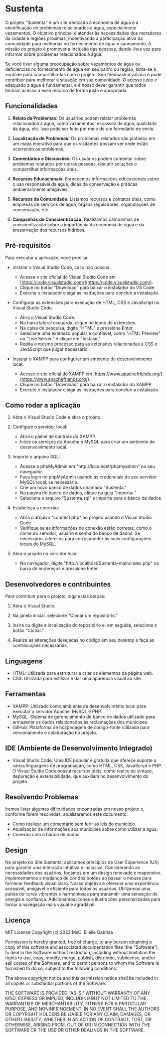 # Sustenta

O projeto "Sustenta" é um site dedicado à economia de água e à identificação de problemas relacionados à água, especialmente vazamentos. O objetivo principal é atender às necessidades dos moradores da cidade e regiões próximas, incentivando a participação ativa da comunidade para melhorias no fornecimento de água e saneamento. A missão do projeto é promover a inclusão das pessoas, dando-lhes voz para informar sobre problemas relacionados à água.

Se você tiver alguma preocupação sobre vazamentos de água ou deficiências no fornecimento de água em seu bairro ou região, sinta-se à vontade para compartilhá-las com o projeto. Seu feedback é valioso e pode contribuir para melhorar a situação em sua comunidade. O acesso justo e adequado à água é fundamental, e é nosso dever garantir que todos tenham acesso a esse recurso de forma justa e apropriada.

## Funcionalidades

1. **Relato de Problemas:** Os usuários podem relatar problemas relacionados à água, como vazamentos, escassez de água, qualidade da água, etc. Isso pode ser feito por meio de um formulário de envio.

2. **Localização de Problemas:** Os problemas relatados são plotados em um mapa interativo para que os visitantes possam ver onde estão ocorrendo os problemas.

3. **Comentários e Discussões:** Os usuários podem comentar sobre problemas relatados por outras pessoas, discutir soluções e compartilhar informações úteis.

4. **Recursos Educacionais:** Fornecemos informações educacionais sobre o uso responsável da água, dicas de conservação e práticas ambientalmente amigáveis.

5. **Recursos da Comunidade:** Listamos recursos e contatos úteis, como empresas de serviços de água, órgãos reguladores, organizações de conservação, etc.

6. **Campanhas de Conscientização:** Realizamos campanhas de conscientização sobre a importância da economia de água e da preservação dos recursos hídricos.

## Pré-requisitos

Para executar a aplicação, você precisa:

- Instalar o Visual Studio Code, caso não possua.
  - Acesse o site oficial do Visual Studio Code em [https://code.visualstudio.com/](https://code.visualstudio.com/).
  - Clique no botão "Download" para baixar o instalador do VS Code.
  - Execute o instalador e siga as instruções para concluir a instalação.

- Configurar as extensões para execução de HTML, CSS e JavaScript no Visual Studio Code.
  - Abra o Visual Studio Code.
  - Na barra lateral esquerda, clique no ícone de extensões.
  - Na caixa de pesquisa, digite "HTML" e pressione Enter.
  - Selecione uma extensão popular e confiável, como "HTML Preview" ou "Live Server," e clique em "Instalar."
  - Repita o mesmo processo para as extensões relacionadas a CSS e JavaScript que julgar necessário.

- Instalar o XAMPP para configurar um ambiente de desenvolvimento local.
  - Acesse o site oficial do XAMPP em [https://www.apachefriends.org/](https://www.apachefriends.org/).
  - Clique no botão "Download" para baixar o instalador do XAMPP.
  - Execute o instalador e siga as instruções para concluir a instalação.

## Como rodar a aplicação

1. Abra o Visual Studio Code e abra o projeto.

2. Configure o servidor local:
   - Abra o painel de controle do XAMPP.
   - Inicie os serviços do Apache e MySQL para criar um ambiente de desenvolvimento local.

3. Importe o arquivo SQL:
   - Acesse o phpMyAdmin em "http://localhost/phpmyadmin" no seu navegador.
   - Faça login no phpMyAdmin usando as credenciais do seu servidor MySQL local, se necessário.
   - Crie um novo banco de dados chamado "Sustenta."
   - Na página do banco de dados, clique na guia "Importar."
   - Selecione o arquivo "Sustenta.sql" e importe para o banco de dados.

4. Estabeleça a conexão:
   - Abra o arquivo "connect.php" no projeto usando o Visual Studio Code.
   - Verifique se as informações de conexão estão corretas, como o nome do servidor, usuário e senha do banco de dados. Se necessário, altere-os para corresponder às suas configurações locais do MySQL.

5. Abra o projeto no servidor local:
   - No navegador, digite "http://localhost/Sustenta-main/index.php" na barra de endereços e pressione Enter.

## Desenvolvedores e contribuintes

Para contribuir para o projeto, siga estas etapas:

1. Abra o Visual Studio.

2. Na janela inicial, selecione "Clonar um repositório."

3. Insira ou digite a localização do repositório e, em seguida, selecione o botão "Clonar."

4. Realize as alterações desejadas no código em seu desktop e faça as contribuições necessárias.

## Linguagens

- HTML: Utilizada para estruturar e criar os elementos da página web.
- CSS: Utilizada para estilizar e dar uma aparência visual ao site.

## Ferramentas

- XAMPP: Utilizado como ambiente de desenvolvimento local para executar o servidor Apache, MySQL e PHP.
- MySQL: Sistema de gerenciamento de banco de dados utilizado para armazenar os dados relacionados às reclamações dos munícipes.
- GitHub: Plataforma de hospedagem de código-fonte utilizada para versionamento e colaboração no projeto.

## IDE (Ambiente de Desenvolvimento Integrado)

- Visual Studio Code: Uma IDE popular e gratuita que oferece suporte a várias linguagens de programação, como HTML, CSS, JavaScript e PHP. O Visual Studio Code possui recursos úteis, como realce de sintaxe, depuração e extensibilidade, que auxiliam no desenvolvimento do projeto.

## Resolvendo Problemas

Iremos listar algumas dificuldades encontradas em nosso projeto e, conforme forem resolvidas, atualizaremos este documento:
- Como realizar um comentário sem ferir as leis do município.
- Atualização de informações aos munícipes sobre como utilizar a água.
- Conexão com o banco de dados.

## Design

No projeto do Site Sustenta, aplicamos princípios de User Experience (UX) para garantir uma interação intuitiva e inclusiva. Considerando as necessidades dos usuários, focamos em um design renovado e responsivo. Implementamos a mudança de cor dos botões ao passar o mouse para fornecer feedback visual claro. Nosso objetivo é oferecer uma experiência acessível, amigável e eficiente para todos os usuários. Utilizamos uma paleta de cores vibrantes e harmoniosas para transmitir uma sensação de energia e confiança. Adicionamos ícones e ilustrações personalizadas para tornar a navegação mais visual e agradável.

## Licença

MIT License
Copyright (c) 2023 MsC. Elielle Gabrisa

Permission is hereby granted, free of charge, to any person obtaining a copy
of this software and associated documentation files (the "Software"), to deal
in the Software without restriction, including without limitation the rights
to use, copy, modify, merge, publish, distribute, sublicense, and/or sell
copies of the Software, and to permit persons to whom the Software is
furnished to do so, subject to the following conditions:

The above copyright notice and this permission notice shall be included in all
copies or substantial portions of the Software.

THE SOFTWARE IS PROVIDED "AS IS," WITHOUT WARRANTY OF ANY KIND, EXPRESS OR
IMPLIED, INCLUDING BUT NOT LIMITED TO THE WARRANTIES OF MERCHANTABILITY,
FITNESS FOR A PARTICULAR PURPOSE, AND NONINFRINGEMENT. IN NO EVENT SHALL THE
AUTHORS OR COPYRIGHT HOLDERS BE LIABLE FOR ANY CLAIM, DAMAGES, OR OTHER
LIABILITY, WHETHER IN AN ACTION OF CONTRACT, TORT, OR OTHERWISE, ARISING FROM,
OUT OF OR IN CONNECTION WITH THE SOFTWARE OR THE USE OR OTHER DEALINGS IN THE
SOFTWARE.
